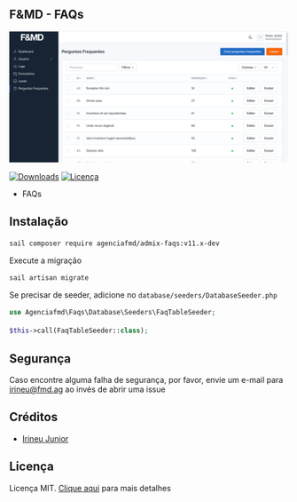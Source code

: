 ## F&MD - FAQs

![Área Administrativa](https://github.com/agenciafmd/admix-faqs/raw/v11/docs/screenshot.png "Área Administrativa")

[![Downloads](https://img.shields.io/packagist/dt/agenciafmd/admix-faqs.svg?style=flat-square)](https://packagist.org/packages/agenciafmd/admix-faqs)
[![Licença](https://img.shields.io/badge/license-MIT-brightgreen.svg?style=flat-square)](LICENSE.md)

- FAQs

## Instalação

```bash
sail composer require agenciafmd/admix-faqs:v11.x-dev
```

Execute a migração

```bash
sail artisan migrate
```

Se precisar de seeder, adicione no `database/seeders/DatabaseSeeder.php`

```php
use Agenciafmd\Faqs\Database\Seeders\FaqTableSeeder;

$this->call(FaqTableSeeder::class);
```

## Segurança

Caso encontre alguma falha de segurança, por favor, envie um e-mail para irineu@fmd.ag ao invés de abrir uma issue

## Créditos

- [Irineu Junior](https://github.com/irineujunior)

## Licença

Licença MIT. [Clique aqui](LICENSE.md) para mais detalhes